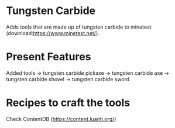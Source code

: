 # Tungsten Carbide

Adds tools that are made up of tungsten carbide to minetest (download:https://www.minetest.net/).

# Present Features

Added tools
-> tungsten carbide pickaxe
-> tungsten carbide axe
-> tungsten carbide shovel
-> tungsten carbide sword

# Recipes to craft the tools 

Check ContentDB (https://content.luanti.org/)

